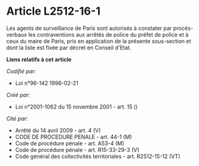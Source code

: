 # Article L2512-16-1

Les agents de surveillance de Paris sont autorisés à constater par procès-verbaux les contraventions aux arrêtés de police du
préfet de police et à ceux du maire de Paris, pris en application de la présente sous-section et dont la liste est fixée par
décret en Conseil d'Etat.

**Liens relatifs à cet article**

_Codifié par_:

  - Loi n°96-142 1996-02-21

_Créé par_:

  - Loi n°2001-1062 du 15 novembre 2001 - art. 15 ()

_Cité par_:

  - Arrêté du 14 avril 2009 - art. 4 (V)
  - CODE DE PROCEDURE PENALE - art. 44-1 (M)
  - Code de procédure pénale - art. A53-4 (M)
  - Code de procédure pénale - art. R15-33-29-3 (V)
  - Code général des collectivités territoriales - art. R2512-15-12 (VT)
